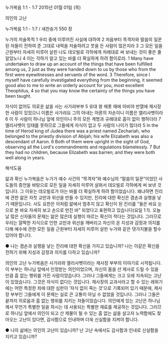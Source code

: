 누가복음 1:1 - 1:7 
2015년 01월 01일 (목)

의인의 고난



누가복음 1:1 - 1:7 / 새찬송가 550 장


누가의 저술목적 
1 우리 중에 이루어진 사실에 대하여 2 처음부터 목격자와 말씀의 일꾼 된 자들이 전하여 준 그대로 내력을 저술하려고 붓을 든 사람이 많은지라 3 그 모든 일을 근원부터 자세히 미루어 살핀 나도 데오빌로 각하에게 차례대로 써 보내는 것이 좋은 줄 알았노니 4 이는 각하가 알고 있는 바를 더 확실하게 하려 함이로라.
1 Many have undertaken to draw up an account of the things that have been fulfilled among us, 2 just as they were handed down to us by those who from the first were eyewitnesses and servants of the word. 3 Therefore, since I myself have carefully investigated everything from the beginning, it seemed good also to me to write an orderly account for you, most excellent Theophilus, 4 so that you may know the certainty of the things you have been taught. 

자식이 없어도 의로운 삶을 사는 사가랴부부 
5 유대 왕 헤롯 때에 아비야 반열에 제사장 한 사람이 있었으니 이름은 사가랴요 그의 아내는 아론의 자손이니 이름은 엘리사벳이라 6 이 두 사람이 하나님 앞에 의인이니 주의 모든 계명과 규례대로 흠이 없이 행하더라 7 엘리사벳이 잉태를 못하므로 그들에게 자식이 없고 두 사람의 나이가 많더라 
5 In the time of Herod king of Judea there was a priest named Zechariah, who belonged to the priestly division of Abijah; his wife Elizabeth was also a descendant of Aaron. 6 Both of them were upright in the sight of God, observing all the Lord's commandments and regulations blamelessly. 7 But they had no children, because Elizabeth was barren; and they were both well along in years.

해석도움





앎과 확신
누가복음은 누가가 예수 사건의 “목격자”와 예수님의 “말씀의 일꾼”이었던 사도들의 증언을 바탕으로 모든 일을 자세히 미루어 살펴서 데오빌로 각하에게 써 보낸 것입니다. 그 이유는 데오빌로가 아는 바를 더 확실하게 하려 함이었습니다. 왜냐하면 진리에 관한 앎은 자칫 교만과 위선을 만들 수 있지만, 진리에 대한 확신은 겸손과 실행을 낳기 때문입니다. 사도 요한은 이처럼 앎에서 멈추지 않고 확신이 된 진리를 "들은 바요 눈으로 본 바요 자세히 보고 손으로 만진 바" 되었다고 표현하고 있습니다(요일 1:1). 오늘날 많은 신자들의 문제는 앎은 많은데 실행이 따르는 확신이 적다는 것입니다. 그러므로 우리는 얄팍한 지식으로 인한 교만과 위선을 깨버리고 자신의 온 지성과 감정과 의지를 다해 예수에 관한 모든 일을 근원부터 자세히 미루어 살핀 누가와 같은 댓가지불을 할수 있어야 합니다.

● 나는 겸손과 실행을 낳는 진리에 대한 확신을 가지고 있습니까? 나는 이같은 확신을 전하기 위해 지성과 감정과 의지를 다하고 있습니까?

의인의 고난 
누가복음은 사가랴와 엘리사벳이라는 제사장 부부의 이야기로 시작됩니다. 이 부부는 하나님 앞에서 인정받는 의인이었으며, 자신의 몸을 산 제사로 드릴 수 있을 만큼 흠 없는 행위를 가진 사람이었습니다. 그러나 그들에게는 크고 오래 지속되는 고난이 있었습니다. 그것은 자식이 없다는 것입니다. 제사장의 교과서라고 할 수 있는 레위기에는 어떤 특정한 죄에 대한 심판이 ‘자식 없이 죽는 것’으로 기록되어 있기 때문에, 제사장 부부인 그들에게 이 문제는 실로 큰 고통이 아닐 수 없었을 것입니다. 그러나 그들은 끝까지 의로움과 흠 없는 행위를 지키는 자들이었습니다. 의인에게 있는 고난은 하나님께서 무언가 특별한 일을 하시는 데 사용되는 특별한 재료를 제공하는 것입니다. 그러므로 하나님 앞에서 의인이 되고 산 제물이 될 수 있는 흠 없는 삶을 살고자 노력함에도 찾아오는 고난이 있다면, 감사함으로 인내하며 더욱 신실함을 지켜야 합니다. 

● 나의 삶에는 의인의 고난이 있습니까? 난 고난 속에서도 감사함과 인내로 신실함을 지키고 있습니까?